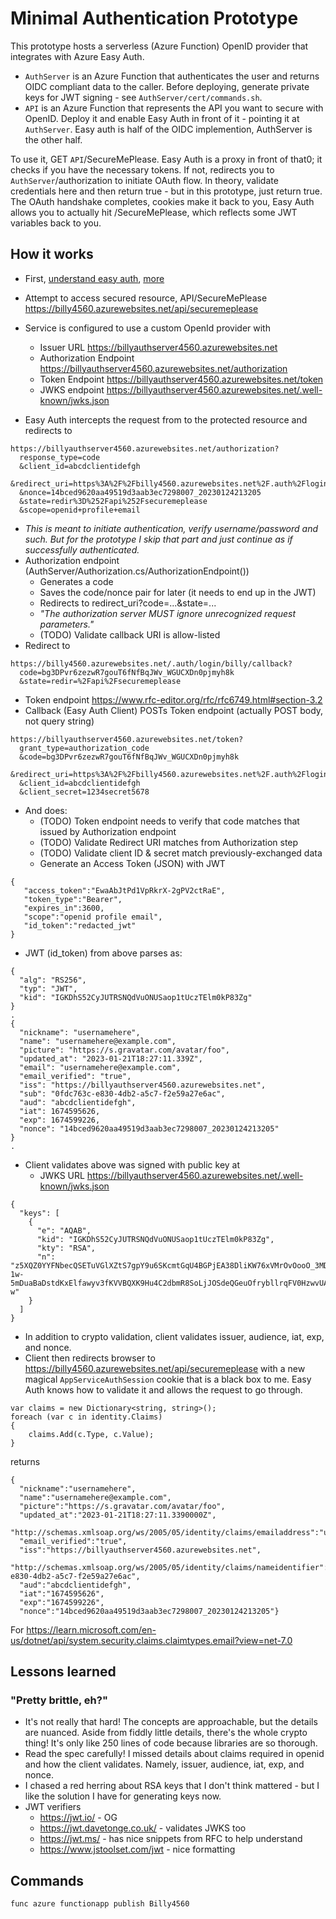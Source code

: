 # Minimal Authentication Prototype

This prototype hosts a serverless (Azure Function) OpenID provider that integrates with Azure Easy Auth. 

* `AuthServer` is an Azure Function that authenticates the user and returns OIDC compliant data to the caller. Before deploying, generate private keys for JWT signing - see `AuthServer/cert/commands.sh`.
* `API` is an Azure Function that represents the API you want to secure with OpenID. Deploy it and enable Easy Auth in front of it - pointing it at `AuthServer`. Easy auth is half of the OIDC implemention, AuthServer is the other half.

To use it, GET `API`/SecureMePlease. Easy Auth is a proxy in front of that0; it checks if you have the necessary tokens. If not, redirects you to `AuthServer`/authorization to initiate OAuth flow. In theory, validate credentials here and then return true - but in this prototype, just return true. The OAuth handshake completes, cookies make it back to you, Easy Auth allows you to actually hit /SecureMePlease, which reflects some JWT variables back to you.

## How it works

* First, [understand easy auth](https://learn.microsoft.com/en-us/azure/app-service/overview-authentication-authorization), [more](https://learn.microsoft.com/en-us/azure/active-directory/develop/v2-oauth2-auth-code-flow )

* Attempt to access secured resource, API/SecureMePlease https://billy4560.azurewebsites.net/api/securemeplease
* Service is configured to use a custom OpenId provider with 
  * Issuer URL https://billyauthserver4560.azurewebsites.net
  * Authorization Endpoint https://billyauthserver4560.azurewebsites.net/authorization
  * Token Endpoint https://billyauthserver4560.azurewebsites.net/token
  * JWKS endpoint https://billyauthserver4560.azurewebsites.net/.well-known/jwks.json
* Easy Auth intercepts the request from to the protected resource and redirects to 
```
https://billyauthserver4560.azurewebsites.net/authorization?
  response_type=code
  &client_id=abcdclientidefgh
  &redirect_uri=https%3A%2F%2Fbilly4560.azurewebsites.net%2F.auth%2Flogin%2Fbilly%2Fcallback
  &nonce=14bced9620aa49519d3aab3ec7298007_20230124213205
  &state=redir%3D%252Fapi%252Fsecuremeplease
  &scope=openid+profile+email
```
* *This is meant to initiate authentication, verify username/password and such. But for the prototype I skip that part and just continue as if successfully authenticated.*
* Authorization endpoint (AuthServer/Authorization.cs/AuthorizationEndpoint()) 
  * Generates a code
  * Saves the code/nonce pair for later (it needs to end up in the JWT)
  * Redirects to redirect_uri?code=...&state=...
  * *"The authorization server MUST ignore unrecognized request parameters."*
  * (TODO) Validate callback URI is allow-listed 
* Redirect to
```
https://billy4560.azurewebsites.net/.auth/login/billy/callback?
  code=bg3DPvr6zezwR7gouT6fNfBqJWv_WGUCXDn0pjmyh8k
  &state=redir=%2Fapi%2Fsecuremeplease
```
* Token endpoint https://www.rfc-editor.org/rfc/rfc6749.html#section-3.2
* Callback (Easy Auth Client) POSTs Token endpoint (actually POST body, not query string)
```
https://billyauthserver4560.azurewebsites.net/token?
  grant_type=authorization_code
  &code=bg3DPvr6zezwR7gouT6fNfBqJWv_WGUCXDn0pjmyh8k
  &redirect_uri=https%3A%2F%2Fbilly4560.azurewebsites.net%2F.auth%2Flogin%2Fbilly%2Fcallback
  &client_id=abcdclientidefgh
  &client_secret=1234secret5678
```
* And does:
  * (TODO) Token endpoint needs to verify that code matches that issued by Authorization endpoint
  * (TODO) Validate Redirect URI matches from Authorization step
  * (TODO) Validate client ID & secret match previously-exchanged data
  * Generate an Access Token (JSON) with JWT 
```
{
   "access_token":"EwaAbJtPd1VpRkrX-2gPV2ctRaE",
   "token_type":"Bearer",
   "expires_in":3600,
   "scope":"openid profile email",
   "id_token":"redacted_jwt"
}
```
* JWT (id_token) from above parses as:
```
{
  "alg": "RS256",
  "typ": "JWT",
  "kid": "IGKDhS52CyJUTRSNQdVuONUSaop1tUczTElm0kP83Zg"
}
.
{
  "nickname": "usernamehere",
  "name": "usernamehere@example.com",
  "picture": "https://s.gravatar.com/avatar/foo",
  "updated_at": "2023-01-21T18:27:11.339Z",
  "email": "usernamehere@example.com",
  "email_verified": "true",
  "iss": "https://billyauthserver4560.azurewebsites.net",
  "sub": "0fdc763c-e830-4db2-a5c7-f2e59a27e6ac",
  "aud": "abcdclientidefgh",
  "iat": 1674595626,
  "exp": 1674599226,
  "nonce": "14bced9620aa49519d3aab3ec7298007_20230124213205"
}
.
```
* Client validates above was signed with public key at 
  * JWKS URL https://billyauthserver4560.azurewebsites.net/.well-known/jwks.json
```
{
  "keys": [
    {
      "e": "AQAB",
      "kid": "IGKDhS52CyJUTRSNQdVuONUSaop1tUczTElm0kP83Zg",
      "kty": "RSA",
      "n": "z5XQZ0YYFNbecQSETuVGlXZtS7gpY9u6SKcmtGqU4BGPjEA38DliKW76xVMrOvOooO_3MDxHluIXUsX7PHyyJQQ71U6tg1nEavcu3GGDJMHVgEsVEMa8dNg90v4HLeLqB7pCHvNMBQk2kURdt690_ED52w7J3F1lLAMOyL1QZLpQAuYSP7N277m5lwquuF9AI0M8iqRnrY5PYaREt66Mi8sVojBm7iLKpzQKHOU67bL427etCgH8wG2Z-1w-5mDuaBaDstdKxElfawyv3fKVVBQXK9Hu4C2dbmR8SoLjJOSdeQGeuOfrybllrqFV0HzwvUA68jZ8fjU5Zzj5T73v-w"
    }
  ]
}
```
* In addition to crypto validation, client validates issuer, audience, iat, exp, and nonce.
* Client then redirects browser to https://billy4560.azurewebsites.net/api/securemeplease with a new magical `AppServiceAuthSession` cookie that is a black box to me. Easy Auth knows how to validate it and allows the request to go through. 

```
var claims = new Dictionary<string, string>();
foreach (var c in identity.Claims)
{
    claims.Add(c.Type, c.Value);
}
```
returns
```
{
  "nickname":"usernamehere",
  "name":"usernamehere@example.com",
  "picture":"https://s.gravatar.com/avatar/foo",
  "updated_at":"2023-01-21T18:27:11.3390000Z",
  "http://schemas.xmlsoap.org/ws/2005/05/identity/claims/emailaddress":"usernamehere@example.com",
  "email_verified":"true",
  "iss":"https://billyauthserver4560.azurewebsites.net",
  "http://schemas.xmlsoap.org/ws/2005/05/identity/claims/nameidentifier":"0fdc763c-e830-4db2-a5c7-f2e59a27e6ac",
  "aud":"abcdclientidefgh",
  "iat":"1674595626",
  "exp":"1674599226",
  "nonce":"14bced9620aa49519d3aab3ec7298007_20230124213205"}
```
For https://learn.microsoft.com/en-us/dotnet/api/system.security.claims.claimtypes.email?view=net-7.0

## Lessons learned
### "Pretty brittle, eh?"

* It's not really that hard! The concepts are approachable, but the details are nuanced. Aside from fiddly little details, there's the whole crypto thing! It's only like 250 lines of code because libraries are so thorough. 
* Read the spec carefully! I missed details about claims required in openid and how the client validates. Namely, issuer, audience, iat, exp, and nonce. 
* I chased a red herring about RSA keys that I don't think mattered - but I like the solution I have for generating keys now. 
* JWT verifiers
  * https://jwt.io/ - OG
  * https://jwt.davetonge.co.uk/ - validates JWKS too
  * https://jwt.ms/ - has nice snippets from RFC to help understand 
  * https://www.jstoolset.com/jwt - nice formatting

## Commands

```
func azure functionapp publish Billy4560
```
